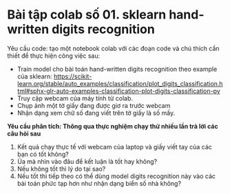 # Bài tập colab số 01. sklearn hand-written digits recognition

Yêu cầu code: tạo một notebook colab với các đoạn code và chú thích cần thiết để thực hiện công việc sau:
- Train model cho bài toán hand-written digits recognition theo example của sklearn: https://scikit-learn.org/stable/auto_examples/classification/plot_digits_classification.html#sphx-glr-auto-examples-classification-plot-digits-classification-py
- Truy cập webcam của máy tính từ colab.
- Chụp ảnh một tờ giấy đang được giơ ra trước webcam
- Nhận dạng xem chữ số đang viết trên tờ giấy là số mấy.

**Yêu cầu phân tích: Thông qua thực nghiệm chạy thử nhiều lần trả lời các câu hỏi sau**

1. Kết quả chạy thực tế với webcam của laptop và giấy viết tay của các bạn có tốt không?
2. Ủa mà nhìn vào đâu để kết luận là tốt hay không?
3. Nếu không tốt thì lý do tại sao?
4. Nếu tốt thì tiếp theo có thể dùng model digits recognition này vào các bài toán phức tạp hơn như nhận dạng biển số nhà không?
